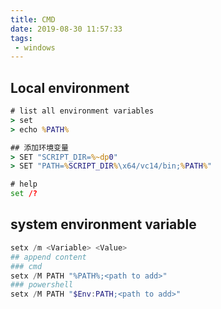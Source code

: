```yaml
---
title: CMD
date: 2019-08-30 11:57:33
tags:
 - windows
---
```


## Local environment

```cmd
# list all environment variables  
> set 
> echo %PATH%

## 添加环境变量
> SET "SCRIPT_DIR=%~dp0"
> SET "PATH=%SCRIPT_DIR%\x64/vc14/bin;%PATH%"

# help
set /?
```

## system environment variable

```powershell
setx /m <Variable> <Value>
## append content
### cmd
setx /M PATH "%PATH%;<path to add>"
### powershell
setx /M PATH "$Env:PATH;<path to add>"

```

